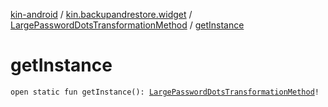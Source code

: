 [kin-android](../../index.md) / [kin.backupandrestore.widget](../index.md) / [LargePasswordDotsTransformationMethod](index.md) / [getInstance](./get-instance.md)

# getInstance

`open static fun getInstance(): `[`LargePasswordDotsTransformationMethod`](index.md)`!`